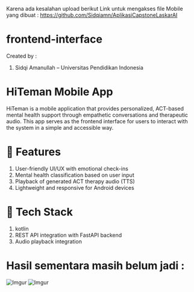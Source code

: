 Karena ada kesalahan upload 
berikut Link untuk mengakses file Mobile yang dibuat : https://github.com/Sidqiamn/AplikasiCapstoneLaskarAI 

# frontend-interface
Created by :
1. Sidqi Amanullah – Universitas Pendidikan Indonesia

# HiTeman Mobile App
HiTeman is a mobile application that provides personalized, ACT-based mental health support through empathetic conversations and therapeutic audio. This app serves as the frontend interface for users to interact with the system in a simple and accessible way.

# 🔧 Features
1. User-friendly UI/UX with emotional check-ins
2. Mental health classification based on user input
3. Playback of generated ACT therapy audio (TTS)
4. Lightweight and responsive for Android devices

# 📱 Tech Stack
1. kotlin
2. REST API integration with FastAPI backend
3. Audio playback integration

# Hasil sementara masih belum jadi :

![Imgur](https://imgur.com/Spdxcty.png)
![Imgur](https://imgur.com/T3MK7TN.png)
